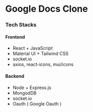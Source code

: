 # Google Docs Clone

### Tech Stacks 
#### Frontend
- React + JavaScript
- Material UI + Tailwind CSS
- socket.io
- axios, react-icons, mui/icons

#### Backend 
- Node + Express.js
- MongodDB
- socket.io
- Oauth ( Google Oauth )

